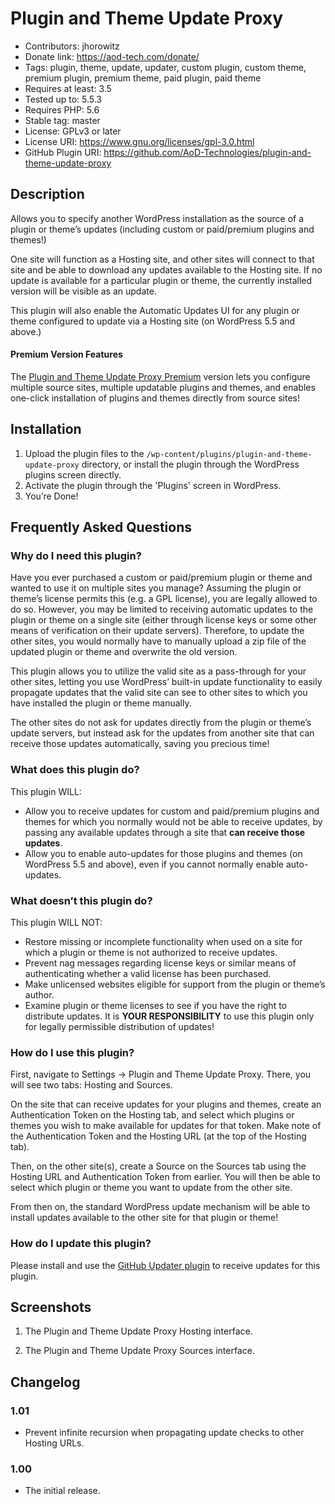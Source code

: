 # Plugin and Theme Update Proxy

* Contributors: jhorowitz
* Donate link: https://aod-tech.com/donate/
* Tags: plugin, theme, update, updater, custom plugin, custom theme, premium plugin, premium theme, paid plugin, paid theme
* Requires at least: 3.5
* Tested up to: 5.5.3
* Requires PHP: 5.6
* Stable tag: master
* License: GPLv3 or later
* License URI: https://www.gnu.org/licenses/gpl-3.0.html
* GitHub Plugin URI: https://github.com/AoD-Technologies/plugin-and-theme-update-proxy

## Description

Allows you to specify another WordPress installation as the source of a plugin or theme’s updates (including custom or paid/premium plugins and themes!)

One site will function as a Hosting site, and other sites will connect to that site and be able to download any updates available to the Hosting site. If no update is available for a particular plugin or theme, the currently installed version will be visible as an update.

This plugin will also enable the Automatic Updates UI for any plugin or theme configured to update via a Hosting site (on WordPress 5.5 and above.)

#### Premium Version Features

The [Plugin and Theme Update Proxy Premium](https://aod-tech.com/products/plugin-and-theme-update-proxy-premium/?utm_source=github.com&utm_medium=referral&utm_term=plugin-and-theme-update-proxy-premium&utm_content=details&utm_campaign=github-com-ad) version lets you configure multiple source sites, multiple updatable plugins and themes, and enables one-click installation of plugins and themes directly from source sites!

## Installation

1. Upload the plugin files to the `/wp-content/plugins/plugin-and-theme-update-proxy` directory, or install the plugin through the WordPress plugins screen directly.
1. Activate the plugin through the 'Plugins' screen in WordPress.
1. You’re Done!

## Frequently Asked Questions

### Why do I need this plugin?

Have you ever purchased a custom or paid/premium plugin or theme and wanted to use it on multiple sites you manage?
Assuming the plugin or theme’s license permits this (e.g. a GPL license), you are legally allowed to do so.
However, you may be limited to receiving automatic updates to the plugin or theme on a single site (either through license keys or some other means of verification on their update servers).
Therefore, to update the other sites, you would normally have to manually upload a zip file of the updated plugin or theme and overwrite the old version.

This plugin allows you to utilize the valid site as a pass-through for your other sites, letting you use WordPress’ built-in update functionality to easily propagate updates that the valid site can see to other sites to which you have installed the plugin or theme manually.

The other sites do not ask for updates directly from the plugin or theme’s update servers, but instead ask for the updates from another site that can receive those updates automatically, saving you precious time!

### What does this plugin do?

This plugin WILL:

* Allow you to receive updates for custom and paid/premium plugins and themes for which you normally would not be able to receive updates, by passing any available updates through a site that **can receive those updates**.
* Allow you to enable auto-updates for those plugins and themes (on WordPress 5.5 and above), even if you cannot normally enable auto-updates.

### What doesn’t this plugin do?

This plugin WILL NOT:

* Restore missing or incomplete functionality when used on a site for which a plugin or theme is not authorized to receive updates.
* Prevent nag messages regarding license keys or similar means of authenticating whether a valid license has been purchased.
* Make unlicensed websites eligible for support from the plugin or theme’s author.
* Examine plugin or theme licenses to see if you have the right to distribute updates. It is **YOUR RESPONSIBILITY** to use this plugin only for legally permissible distribution of updates!

### How do I use this plugin?

First, navigate to Settings -> Plugin and Theme Update Proxy. There, you will see two tabs: Hosting and Sources.

On the site that can receive updates for your plugins and themes, create an Authentication Token on the Hosting tab, and select which plugins or themes you wish to make available for updates for that token.
Make note of the Authentication Token and the Hosting URL (at the top of the Hosting tab).

Then, on the other site(s), create a Source on the Sources tab using the Hosting URL and Authentication Token from earlier.
You will then be able to select which plugin or theme you want to update from the other site.

From then on, the standard WordPress update mechanism will be able to install updates available to the other site for that plugin or theme!

### How do I update this plugin?

Please install and use the [GitHub Updater plugin](https://github.com/afragen/github-updater) to receive updates for this plugin.

## Screenshots

1. The Plugin and Theme Update Proxy Hosting interface.

2. The Plugin and Theme Update Proxy Sources interface.

## Changelog

### 1.01
* Prevent infinite recursion when propagating update checks to other Hosting URLs.

### 1.00
* The initial release.
